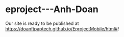 # eproject---Anh-Doan
 Our site is ready to be published at https://doanftpaptech.github.io/EprojectMobile/html#!

